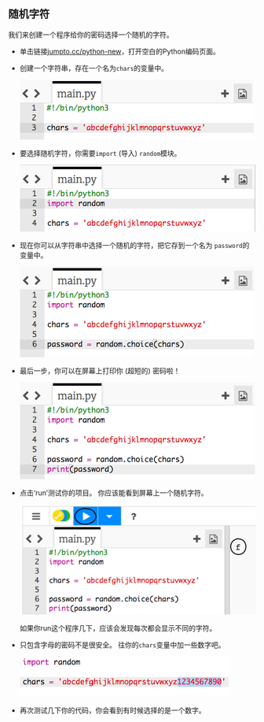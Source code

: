 ## 随机字符

我们来创建一个程序给你的密码选择一个随机的字符。



+ 单击链接<a href="http://jumpto.cc/python-new" target="_blank">jumpto.cc/python-new</a>，打开空白的Python编码页面。
+ 创建一个字符串，存在一个名为`chars`的变量中。

    ![截屏](images/passwords-chars.png)

+ 要选择随机字符，你需要`import` (导入) `random`模块。

    ![截屏](images/passwords-import.png)

+ 现在你可以从字符串中选择一个随机的字符，把它存到一个名为 `password`的变量中。

    ![截屏](images/passwords-choose.png)

+ 最后一步，你可以在屏幕上打印你 (超短的) 密码啦！

    ![截屏](images/passwords-print.png)

+ 点击‘run’测试你的项目。 你应该能看到屏幕上一个随机字符。

    ![截屏](images/passwords-test-letters.png)

    如果你run这个程序几下，应该会发现每次都会显示不同的字符。

+ 只包含字母的密码不是很安全。 往你的`chars`变量中加一些数字吧。

    ![截屏](images/passwords-numbers.png)

+ 再次测试几下你的代码，你会看到有时候选择的是一个数字。



